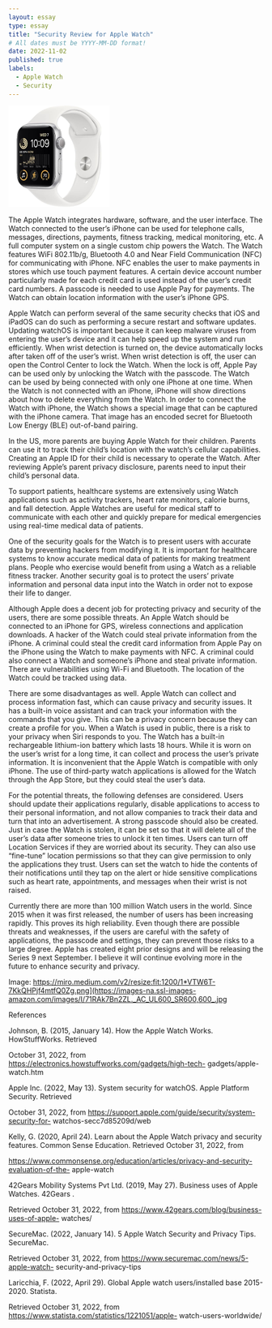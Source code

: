 ```yaml
---
layout: essay
type: essay
title: "Security Review for Apple Watch"
# All dates must be YYYY-MM-DD format!
date: 2022-11-02
published: true
labels:
  - Apple Watch
  - Security
---
```


<img width="200px" class="rounded float-start pe-4" src="../img/applewatch.jpg">

The Apple Watch integrates hardware, software, and the user interface. The Watch connected to
the user’s iPhone can be used for telephone calls, messages, directions, payments, fitness
tracking, medical monitoring, etc. A full computer system on a single custom chip powers the
Watch. The Watch features WiFi 802.11b/g, Bluetooth 4.0 and Near Field Communication
(NFC) for communicating with iPhone. NFC enables the user to make payments in stores which
use touch payment features. A certain device account number particularly made for each credit
card is used instead of the user’s credit card numbers. A passcode is needed to use Apple Pay for
payments. The Watch can obtain location information with the user’s iPhone GPS.

Apple Watch can perform several of the same security checks that iOS and iPadOS can do such
as performing a secure restart and software updates. Updating watchOS is important because it
can keep malware viruses from entering the user’s device and it can help speed up the system
and run efficiently. When wrist detection is turned on, the device automatically locks after taken
off of the user’s wrist. When wrist detection is off, the user can open the Control Center to lock
the Watch. When the lock is off, Apple Pay can be used only by unlocking the Watch with the
passcode. The Watch can be used by being connected with only one iPhone at one time. When
the Watch is not connected with an iPhone, iPhone will show directions about how to delete
everything from the Watch. In order to connect the Watch with iPhone, the Watch shows a
special image that can be captured with the iPhone camera. That image has an encoded secret for
Bluetooth Low Energy (BLE) out-of-band pairing.

In the US, more parents are buying Apple Watch for their children. Parents can use it to track
their child’s location with the watch’s cellular capabilities. Creating an Apple ID for their child is
necessary to operate the Watch. After reviewing Apple’s parent privacy disclosure, parents need
to input their child’s personal data.

To support patients, healthcare systems are extensively using Watch applications such as activity
trackers, heart rate monitors, calorie burns, and fall detection. Apple Watches are useful for
medical staff to communicate with each other and quickly prepare for medical emergencies using
real-time medical data of patients.

One of the security goals for the Watch is to present users with accurate data by preventing
hackers from modifying it. It is important for healthcare systems to know accurate medical data
of patients for making treatment plans. People who exercise would benefit from using a Watch as
a reliable fitness tracker. Another security goal is to protect the users’ private information and
personal data input into the Watch in order not to expose their life to danger.

Although Apple does a decent job for protecting privacy and security of the users, there are some
possible threats. An Apple Watch should be connected to an iPhone for GPS, wireless
connections and application downloads. A hacker of the Watch could steal private information
from the iPhone. A criminal could steal the credit card information from Apple Pay on the
iPhone using the Watch to make payments with NFC. A criminal could also connect a Watch
and someone’s iPhone and steal private information. There are vulnerabilities using Wi-Fi and
Bluetooth. The location of the Watch could be tracked using data.

There are some disadvantages as well. Apple Watch can collect and process information fast,
which can cause privacy and security issues. It has a built-in voice assistant and can track your
information with the commands that you give. This can be a privacy concern because they can
create a profile for you. When a Watch is used in public, there is a risk to your privacy when Siri
responds to you. The Watch has a built-in rechargeable lithium-ion battery which lasts 18 hours.
While it is worn on the user’s wrist for a long time, it can collect and process the user’s private
information. It is inconvenient that the Apple Watch is compatible with only iPhone. The use of
third-party watch applications is allowed for the Watch through the App Store, but they could
steal the user’s data.

For the potential threats, the following defenses are considered. Users should update their
applications regularly, disable applications to access to their personal information, and not allow
companies to track their data and turn that into an advertisement. A strong passcode should also
be created. Just in case the Watch is stolen, it can be set so that it will delete all of the user’s data
after someone tries to unlock it ten times. Users can turn off Location Services if they are
worried about its security. They can also use “fine-tune” location permissions so that they can
give permission to only the applications they trust. Users can set the watch to hide the contents of
their notifications until they tap on the alert or hide sensitive complications such as heart rate,
appointments, and messages when their wrist is not raised.

Currently there are more than 100 million Watch users in the world. Since 2015 when it was first
released, the number of users has been increasing rapidly. This proves its high reliability.
Even though there are possible threats and weaknesses, if the users are careful with the safety of
applications, the passcode and settings, they can prevent those risks to a large degree. Apple has
created eight prior designs and will be releasing the Series 9 next September. I believe it will
continue evolving more in the future to enhance security and privacy.

Image: https://miro.medium.com/v2/resize:fit:1200/1*VTW6T-7KkQHPjf4mtfQ0Zg.png](https://images-na.ssl-images-amazon.com/images/I/71RAk7Bn2ZL._AC_UL600_SR600,600_.jpg



References

Johnson, B. (2015, January 14). How the Apple Watch Works. HowStuffWorks. Retrieved

October 31, 2022, from https://electronics.howstuffworks.com/gadgets/high-tech-
gadgets/apple-watch.htm

Apple Inc. (2022, May 13). System security for watchOS. Apple Platform Security. Retrieved

October 31, 2022, from https://support.apple.com/guide/security/system-security-for-
watchos-secc7d85209d/web

Kelly, G. (2020, April 24). Learn about the Apple Watch privacy and security features.
Common Sense Education. Retrieved October 31, 2022, from

https://www.commonsense.org/education/articles/privacy-and-security-evaluation-of-the-
apple-watch

42Gears Mobility Systems Pvt Ltd. (2019, May 27). Business uses of Apple Watches. 42Gears .

Retrieved October 31, 2022, from https://www.42gears.com/blog/business-uses-of-apple-
watches/

SecureMac. (2022, January 14). 5 Apple Watch Security and Privacy Tips. SecureMac.

Retrieved October 31, 2022, from https://www.securemac.com/news/5-apple-watch-
security-and-privacy-tips

Laricchia, F. (2022, April 29). Global Apple watch users/installed base 2015-2020. Statista.

Retrieved October 31, 2022, from https://www.statista.com/statistics/1221051/apple-
watch-users-worldwide/

